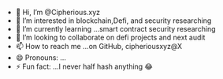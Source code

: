 - 👋 Hi, I’m @Cipherious.xyz
- 👀 I’m interested in blockchain,Defi, and security researching 
- 🌱 I’m currently learning ...smart contract security researching 
- 💞️ I’m looking to collaborate on defi projects and next audit 
- 📫 How to reach me ...on GitHub, cipheriousxyz@X
- 😄 Pronouns: ...
- ⚡ Fun fact: ...I never half hash anything 😂 

<!---
Cipherious-eth/Cipherious-eth is a ✨ special ✨ repository because its `README.md` (this file) appears on your GitHub profile.
You can click the Preview link to take a look at your changes.
--->
